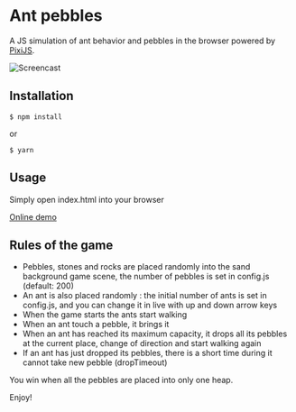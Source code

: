 # Ant pebbles

A JS simulation of ant behavior and pebbles in the browser powered by [PixiJS](http://www.pixijs.com/).

![Screencast](https://raw.githubusercontent.com/openhoat/ant-pebbles/master/assets/images/ant-pebbles-screencast.gif)

## Installation

```
$ npm install
```

or

```
$ yarn
```


## Usage

Simply open index.html into your browser

[Online demo](http://openhoat.github.io/ant-pebbles/)

## Rules of the game

- Pebbles, stones and rocks are placed randomly into the sand background game scene, the number of pebbles is set in config.js (default: 200)
- An ant is also placed randomly : the initial number of ants is set in config.js, and you can change it in live with up and down arrow keys
- When the game starts the ants start walking
- When an ant touch a pebble, it brings it
- When an ant has reached its maximum capacity, it drops all its pebbles at the current place, change of direction and start walking again
- If an ant has just dropped its pebbles, there is a short time during it cannot take new pebble (dropTimeout)

You win when all the pebbles are placed into only one heap.

Enjoy!
